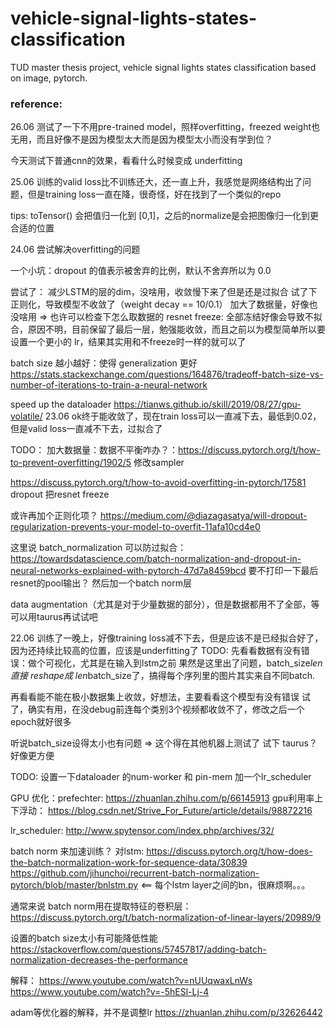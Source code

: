 # vehicle-signal-lights-states-classification
TUD master thesis project, vehicle signal lights states classification based on image, pytorch.

### reference:

26.06
测试了一下不用pre-trained model，照样overfitting，freezed weight也无用，而且好像不是因为模型太大而是因为模型太小而没有学到位？

今天测试下普通cnn的效果，看看什么时候变成 underfitting

25.06
训练的valid loss比不训练还大，还一直上升，我感觉是网络结构出了问题，但是training loss一直在降，很奇怪，好在找到了一个类似的repo

tips: toTensor() 会把值归一化到 [0,1]，之后的normalize是会把图像归一化到更合适的位置

24.06
尝试解决overfitting的问题

一个小坑：dropout 的值表示被舍弃的比例，默认不舍弃所以为 0.0

尝试了：
减少LSTM的层的dim，没啥用，收敛慢下来了但是还是过拟合
试了下正则化，导致模型不收敛了（weight decay == 10/0.1）
加大了数据量，好像也没啥用 ⇒ 也许可以检查下怎么取数据的
resnet freeze:  全部冻结好像会导致不拟合，原因不明，目前保留了最后一层，勉强能收敛，而且之前以为模型简单所以要设置一个更小的 lr，结果其实用和不freeze时一样的就可以了

batch size 越小越好：使得 generalization 更好
https://stats.stackexchange.com/questions/164876/tradeoff-batch-size-vs-number-of-iterations-to-train-a-neural-network 

speed up the dataloader
https://tianws.github.io/skill/2019/08/27/gpu-volatile/ 
23.06
ok终于能收敛了，现在train loss可以一直减下去，最低到0.02，但是valid loss一直减不下去，过拟合了

TODO：
加大数据量：数据不平衡咋办？：https://discuss.pytorch.org/t/how-to-prevent-overfitting/1902/5
修改sampler

https://discuss.pytorch.org/t/how-to-avoid-overfitting-in-pytorch/17581
dropout
把resnet freeze

或许再加个正则化项？
https://medium.com/@diazagasatya/will-dropout-regularization-prevents-your-model-to-overfit-11afa10cd4e0

这里说 batch_normalization 可以防过拟合：
https://towardsdatascience.com/batch-normalization-and-dropout-in-neural-networks-explained-with-pytorch-47d7a8459bcd
要不打印一下最后resnet的pool输出？
然后加一个batch norm层

data augmentation（尤其是对于少量数据的部分），但是数据都用不了全部，等可以用taurus再试试吧

22.06
训练了一晚上，好像training loss减不下去，但是应该不是已经拟合好了，因为还持续比较高的位置，应该是underfitting了
TODO: 
先看看数据有没有错误：做个可视化，尤其是在输入到lstm之前
果然是这里出了问题，batch_size*len 直接 reshape成 len*batch_size了，搞得每个序列里的图片其实来自不同batch.

再看看能不能在极小数据集上收敛，好想法，主要看看这个模型有没有错误
试了，确实有用，在没debug前连每个类别3个视频都收敛不了，修改之后一个epoch就好很多

听说batch_size设得太小也有问题 ⇒ 这个得在其他机器上测试了
试下 taurus？好像更方便



TODO: 设置一下dataloader 的num-worker 和 pin-mem
加一个lr_scheduler

GPU 优化：prefechter:     https://zhuanlan.zhihu.com/p/66145913
gpu利用率上下浮动：    https://blog.csdn.net/Strive_For_Future/article/details/98872216

lr_scheduler:
http://www.spytensor.com/index.php/archives/32/

batch norm 来加速训练？ 
对lstm: https://discuss.pytorch.org/t/how-does-the-batch-normalization-work-for-sequence-data/30839
https://github.com/jihunchoi/recurrent-batch-normalization-pytorch/blob/master/bnlstm.py <== 每个lstm layer之间的bn，很麻烦啊。。。

通常来说 batch norm用在提取特征的卷积层：
https://discuss.pytorch.org/t/batch-normalization-of-linear-layers/20989/9

设置的batch size太小有可能降低性能
https://stackoverflow.com/questions/57457817/adding-batch-normalization-decreases-the-performance

解释： https://www.youtube.com/watch?v=nUUqwaxLnWs
https://www.youtube.com/watch?v=-5hESl-Lj-4

adam等优化器的解释，并不是调整lr
https://zhuanlan.zhihu.com/p/32626442

